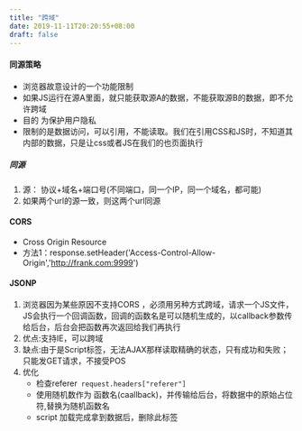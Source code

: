 ```yaml
---
title: "跨域"
date: 2019-11-11T20:20:55+08:00
draft: false
---
```


#### 同源策略
* 浏览器故意设计的一个功能限制
* 如果JS运行在源A里面，就只能获取源A的数据，不能获取源B的数据，即不允许跨域
* 目的 为保护用户隐私
* 限制的是数据访问，可以引用，不能读取。我们在引用CSS和JS时，不知道其内部的数据，只是让css或者JS在我们的也页面执行

##### 同源
1. 源： 协议+域名+端口号(不同端口，同一个IP，同一个域名，都可能)
2. 如果两个url的源一致，则这两个url同源

#### CORS
* Cross Origin Resource
* 方法1：response.setHeader('Access-Control-Allow-Origin','http://frank.com:9999')
#### JSONP 
1.  浏览器因为某些原因不支持CORS ，必须用另种方式跨域，请求一个JS文件，JS会执行一个回调函数，回调的函数名是可以随机生成的，以callback参数传给后台，后台会把函数再次返回给我们再执行
2. 优点:支持IE，可以跨域
3. 缺点:由于是Script标签，无法AJAX那样读取精确的状态，只有成功和失败；只能发GET请求，不接受POS   
4. 优化
     * 检查referer` request.headers["referer"]`
     * 使用随机数作为 函数名(caallback)，并传输给后台，将数据中的原始占位符,替换为随机函数名
     * script 加载完成拿到数据后，删除此标签